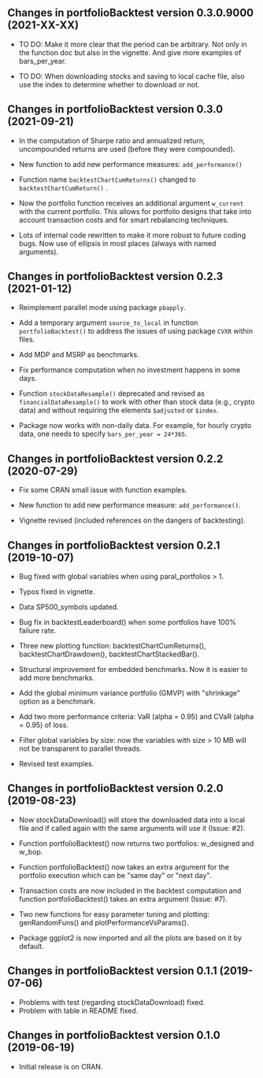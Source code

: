 ## Changes in portfolioBacktest version 0.3.0.9000 (2021-XX-XX)

* TO DO: Make it more clear that the period can be arbitrary. Not only in the function doc but also in the vignette. And give more examples of bars_per_year.

* TO DO: When downloading stocks and saving to local cache file, also use the index to determine whether to download or not.


## Changes in portfolioBacktest version 0.3.0 (2021-09-21)

* In the computation of Sharpe ratio and annualized return, uncompounded returns are used (before they were compounded).

* New function to add new performance measures: `add_performance()`

* Function name `backtestChartCumReturns()` changed to `backtestChartCumReturn()` .

* Now the portfolio function receives an additional argument `w_current` with the current portfolio. This allows for portfolio designs that take into account transaction costs and for smart rebalancing techniques.

* Lots of internal code rewritten to make it more robust to future coding bugs. Now use of ellipsis in most places (always with named arguments).


## Changes in portfolioBacktest version 0.2.3 (2021-01-12)

* Reimplement parallel mode using package `pbapply`.

* Add a temporary argument `source_to_local` in function `portfolioBacktest()` to address the issues of using package `CVXR` within files.

* Add MDP and MSRP as benchmarks.

* Fix performance computation when no investment happens in some days.

* Function `stockDataResample()` deprecated and revised as `financialDataResample()` to work with other than stock data (e.g., crypto data) and without requiring the elements `$adjusted` or `$index`.

* Package now works with non-daily data. For example, for hourly crypto data, one needs to specify `bars_per_year = 24*365`.


## Changes in portfolioBacktest version 0.2.2 (2020-07-29)

* Fix some CRAN small issue with function examples.

* New function to add new performance measure: `add_performance()`.

* Vignette revised (included references on the dangers of backtesting).


## Changes in portfolioBacktest version 0.2.1 (2019-10-07)

* Bug fixed with global variables when using paral_portfolios > 1.

* Typos fixed in vignette.

* Data SP500_symbols updated.

* Bug fix in backtestLeaderboard() when some portfolios have 100% failure rate.

* Three new plotting function: backtestChartCumReturns(), backtestChartDrawdown(), backtestChartStackedBar().

* Structural improvement for embedded benchmarks. Now it is easier to add more benchmarks.

* Add the global minimum variance portfolio (GMVP) with "shrinkage" option as a benchmark.

* Add two more performance criteria: VaR (alpha = 0.95) and CVaR (alpha = 0.95) of loss.

* Filter global variables by size: now the variables with size > 10 MB will not be transparent to parallel threads.

* Revised test examples.


## Changes in portfolioBacktest version 0.2.0 (2019-08-23)

* Now stockDataDownload() will store the downloaded data into a local file 
  and if called again with the same arguments will use it (Issue: #2).
  
* Function portfolioBacktest() now returns two portfolios: w_designed and w_bop.

* Function portfolioBacktest() now takes an extra argument for the portfolio execution
  which can be "same day" or "next day".
  
* Transaction costs are now included in the backtest computation and function 
  portfolioBacktest() takes an extra argument (Issue: #7).
  
* Two new functions for easy parameter tuning and plotting: genRandomFuns() and 
  plotPerformanceVsParams().
  
* Package ggplot2 is now imported and all the plots are based on it by default.


## Changes in portfolioBacktest version 0.1.1 (2019-07-06)

* Problems with test (regarding stockDataDownload) fixed.
* Problem with table in README fixed.


## Changes in portfolioBacktest version 0.1.0 (2019-06-19)

* Initial release is on CRAN.